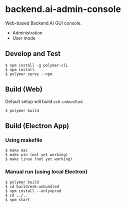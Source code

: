 # backend.ai-admin-console

Web-based Backend.AI GUI console.

 * Administration
 * User mode

## Develop and Test

```
$ npm install -g polymer-cli
$ npm install
$ polymer serve --npm
```

## Build (Web)

Default setup will build `es6-unbundled`.

```
$ polymer build
```

## Build (Electron App)

### Using makefile

```
$ make mac
$ make win (not yet working)
$ make linux (not yet working)
```

### Manual run (using local Electron)

```
$ polymer build
$ cd build/es6-unbundled
$ npm install --only=prod
$ cd ../..
$ npm start
```
